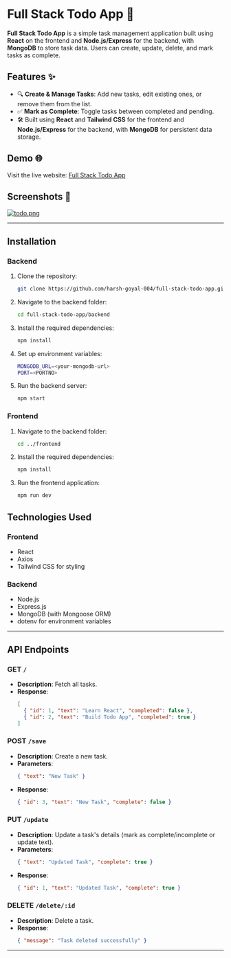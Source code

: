 # Full Stack Todo App 📝

**Full Stack Todo App** is a simple task management application built using **React** on the frontend and **Node.js/Express** for the backend, with **MongoDB** to store task data. Users can create, update, delete, and mark tasks as complete.

## Features ✨

- 🔍 **Create & Manage Tasks**: Add new tasks, edit existing ones, or remove them from the list.
- ✅ **Mark as Complete**: Toggle tasks between completed and pending.
- 🛠️ Built using **React** and **Tailwind CSS** for the frontend and **Node.js/Express** for the backend, with **MongoDB** for persistent data storage.

## Demo 🌐

Visit the live website: [Full Stack Todo App](https://full-stack-todo-app-pearl.vercel.app/)

## Screenshots 📸

[![todo.png](https://i.postimg.cc/sD32PNwG/todo.png)](https://postimg.cc/3Wb7YnM3)

---

## Installation

### Backend

1. Clone the repository:

   ```bash
   git clone https://github.com/harsh-goyal-004/full-stack-todo-app.git
   ```

2. Navigate to the backend folder:

   ```bash
   cd full-stack-todo-app/backend
   ```

3. Install the required dependencies:

   ```bash
   npm install
   ```

4. Set up environment variables:

   ```bash
   MONGODB_URL=<your-mongodb-url>
   PORT=<PORTNO>
   ```

5. Run the backend server:
   ```bash
   npm start
   ```

### Frontend

1. Navigate to the backend folder:

   ```bash
   cd ../frontend
   ```

2. Install the required dependencies:

   ```bash
   npm install
   ```

3. Run the frontend application:
   ```bash
   npm run dev
   ```

## Technologies Used

### Frontend

- React
- Axios
- Tailwind CSS for styling

### Backend

- Node.js
- Express.js
- MongoDB (with Mongoose ORM)
- dotenv for environment variables

---

## API Endpoints

### GET `/`

- **Description**: Fetch all tasks.
- **Response**:
  ```json
  [
    { "id": 1, "text": "Learn React", "completed": false },
    { "id": 2, "text": "Build Todo App", "completed": true }
  ]
  ```

### POST `/save`

- **Description**: Create a new task.
- **Parameters**:
  ```json
  { "text": "New Task" }
  ```
- **Response**:
  ```json
  { "id": 3, "text": "New Task", "complete": false }
  ```

### PUT `/update`

- **Description**: Update a task's details (mark as complete/incomplete or update text).
- **Parameters**:
  ```json
  { "text": "Updated Task", "complete": true }
  ```
- **Response**:
  ```json
  { "id": 1, "text": "Updated Task", "complete": true }
  ```

### DELETE `/delete/:id`

- **Description**: Delete a task.
- **Response**:
  ```json
  { "message": "Task deleted successfully" }
  ```

---
